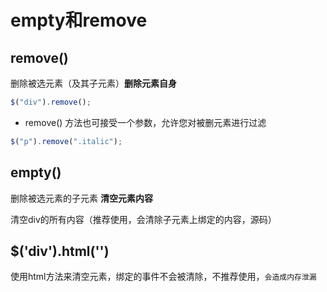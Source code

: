 # empty和remove

## remove()

删除被选元素（及其子元素）**删除元素自身**

```js
$("div").remove();
```

- remove() 方法也可接受一个参数，允许您对被删元素进行过滤

```js
$("p").remove(".italic");
```

## empty()

删除被选元素的子元素 **清空元素内容**

清空div的所有内容（推荐使用，会清除子元素上绑定的内容，源码）

## $('div').html('')

使用html方法来清空元素，绑定的事件不会被清除，不推荐使用，`会造成内存泄漏`
